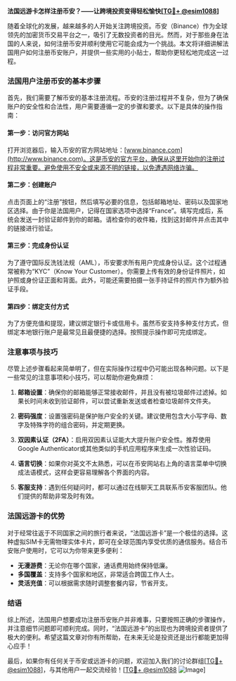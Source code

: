 **法国远游卡怎样注册币安？——让跨境投资变得轻松愉快[[TG💪+ @esim1088](https://t.me/s/esim1088)]**

随着全球化的发展，越来越多的人开始关注跨境投资。币安（Binance）作为全球领先的加密货币交易平台之一，吸引了无数投资者的目光。然而，对于那些身在法国的人来说，如何注册币安并顺利使用它可能会成为一个挑战。本文将详细讲解法国用户如何注册币安账户，并提供一些实用的小贴士，帮助你更轻松地完成这一过程。

### 法国用户注册币安的基本步骤

首先，我们需要了解币安的基本注册流程。币安的注册过程并不复杂，但为了确保账户的安全性和合法性，用户需要遵循一定的步骤和要求。以下是具体的操作指南：

#### 第一步：访问官方网站

打开浏览器后，输入币安的官方网站地址：[www.binance.com](http://www.binance.com)。这是币安的官方平台，确保从这里开始你的注册过程非常重要。避免使用不安全或来源不明的链接，以免遭遇网络诈骗。

#### 第二步：创建账户

点击页面上的“注册”按钮，然后填写必要的信息，包括邮箱地址、密码以及国家地区选择。由于你是法国用户，记得在国家选项中选择“France”。填写完成后，系统会发送一封验证邮件到你的邮箱。请检查你的收件箱，找到这封邮件并点击其中的链接进行验证。

#### 第三步：完成身份认证

为了遵守国际反洗钱法规（AML），币安要求所有用户完成身份认证。这个过程通常被称为“KYC”（Know Your Customer）。你需要上传有效的身份证件照片，如护照或身份证正面和背面。此外，可能还需要拍摄一张手持证件的照片作为额外验证手段。

#### 第四步：绑定支付方式

为了方便充值和提现，建议绑定银行卡或信用卡。虽然币安支持多种支付方式，但绑定本地银行账户是最常见且最便捷的选择。按照提示操作即可完成绑定。

### 注意事项与技巧

尽管上述步骤看起来简单明了，但在实际操作过程中仍可能出现各种问题。以下是一些常见的注意事项和小技巧，可以帮助你避免麻烦：

1. **邮箱设置**：确保你的邮箱能够正常接收邮件，并且没有被垃圾邮件过滤掉。如果长时间未收到验证邮件，可以尝试重新发送或者检查垃圾邮件文件夹。

2. **密码强度**：设置强密码是保护账户安全的关键。建议使用包含大小写字母、数字及特殊字符的组合密码，并定期更换。

3. **双因素认证（2FA）**：启用双因素认证能大大提升账户安全性。推荐使用Google Authenticator或其他类似的手机应用程序来生成一次性验证码。

4. **语言切换**：如果你对英文不太熟悉，可以在币安网站右上角的语言菜单中切换成法语模式，这样会更容易理解各个界面的内容。

5. **客服支持**：遇到任何疑问时，都可以通过在线聊天工具联系币安客服团队。他们提供的帮助非常及时有效。

### 法国远游卡的优势

对于经常往返于不同国家之间的旅行者来说，“法国远游卡”是一个极佳的选择。这种虚拟SIM卡无需物理实体卡片，即可在全球范围内享受优质的通信服务。结合币安账户使用时，它可以为你带来更多便利：

- **无漫游费**：无论你在哪个国家，通话费用始终保持低廉。
- **多国覆盖**：支持多个国家和地区，非常适合跨国工作人士。
- **灵活充值**：可以根据需求随时调整套餐内容，节省开支。

### 结语

综上所述，法国用户想要成功注册币安账户并非难事，只要按照正确的步骤操作，并注意细节问题即可顺利完成。同时，“法国远游卡”的出现也为跨境投资者提供了极大的便利。希望这篇文章对你有所帮助，在未来无论是投资还是出行都能更加得心应手！

最后，如果你有任何关于币安或远游卡的问题，欢迎加入我们的讨论群组[[TG💪+ @esim1088](https://t.me/s/esim1088)]，与其他用户一起交流经验！[[TG💪+ @esim1088](https://t.me/s/esim1088) ![Image](https://i.postimg.cc/4NQfJmqS/Snipaste-2025-05-13-00-14-12.png)]